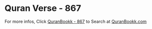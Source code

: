 # Quran Verse - 867 

For more infos, Click [QuranBookk - 867](https://www.quranbookk.com/quran/search?q=867) to Search at [QuranBookk.com](http://quranbookk.com/)